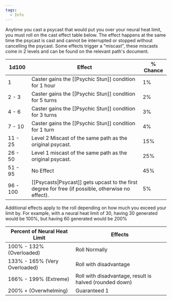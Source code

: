 ```yaml
---
tags:
  - Info
---
```

Anytime you cast a psycast that would put you over your neural heat limit, you must roll on the cast effect table below. The effect happens at the same time the psycast is cast and cannot be interrupted or stopped without cancelling the psycast. Some effects trigger a "miscast", these miscasts come in 2 levels and can be found on the relevant path's document.

| 1d100    | Effect                                                                                             | % Chance |
| -------- | -------------------------------------------------------------------------------------------------- | -------- |
| 1        | Caster gains the [[Psychic Stun]] condition for 1 hour                                             | 1%       |
| 2 - 3    | Caster gains the [[Psychic Stun]] condition for 5 turns                                            | 2%       |
| 4 - 6    | Caster gains the [[Psychic Stun]] condition for 3 turns                                            | 3%       |
| 7 - 10   | Caster gains the [[Psychic Stun]] condition for 1 turn                                             | 4%       |
| 11 - 25  | Level 2 Miscast of the same path as the original psycast.                                          | 15%      |
| 26 - 50  | Level 1 miscast of the same path as the original psycast.                                          | 25%      |
| 51 - 95  | No Effect                                                                                          | 45%      |
| 96 - 100 | [[Psycasts\|Psycast]] gets upcast to the first degree for free (if possible, otherwise no effect). | 5%       |


Additional effects apply to the roll depending on how much you exceed your limit by. For example, with a neural heat limit of 30, having 30 generated would be 100%, but having 60 generated would be 200%

| Percent of Neural Heat Limit  | Effects                                                 |
| ----------------------------- | ------------------------------------------------------- |
| 100% - 132% (Overloaded)      | Roll Normally                                           |
| 133% - 165% (Very Overloaded) | Roll with disadvantage                                  |
| 166% - 199% (Extreme)         | Roll with disadvantage, result is halved (rounded down) |
| 200% + (Overwhelming)         | Guaranteed 1                                            |
